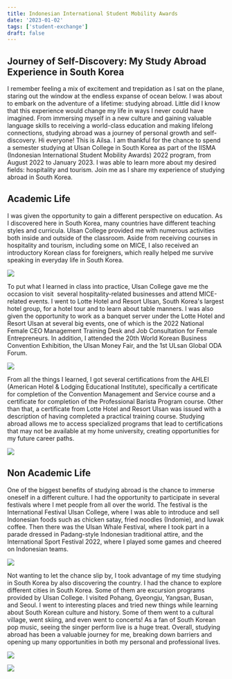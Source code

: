 ```yaml
---
title: Indonesian International Student Mobility Awards
date: '2023-01-02'
tags: ['student-exchange']
draft: false
---
```


## Journey of Self-Discovery: My Study Abroad Experience in South Korea

I remember feeling a mix of excitement and trepidation as I sat on the plane, staring out the window at the endless expanse of ocean below. I was about to embark on the adventure of a lifetime: studying abroad. Little did I know that this experience would change my life in ways I never could have imagined. From immersing myself in a new culture and gaining valuable language skills to receiving a world-class education and making lifelong connections, studying abroad was a journey of personal growth and self-discovery. Hi everyone! This is Ailsa. I am thankful for the chance to spend a semester studying at Ulsan College in South Korea as part of the IISMA (Indonesian International Student Mobility Awards) 2022 program, from August 2022 to January 2023. I was able to learn more about my desired fields: hospitality and tourism. Join me as I share my experience of studying abroad in South Korea.

## Academic Life

I was given the opportunity to gain a different perspective on education. As I discovered here in South Korea, many countries have different teaching styles and curricula. Ulsan College provided me with numerous activities both inside and outside of the classroom. Aside from receiving courses in hospitality and tourism, including some on MICE, I also received an introductory Korean class for foreigners, which really helped me survive speaking in everyday life in South Korea.

![](https://i.postimg.cc/JhvHppxj/1.jpg)


To put what I learned in class into practice, Ulsan College gave me the occasion to visit  several hospitality-related businesses and attend MICE-related events. I went to Lotte Hotel and Resort Ulsan, South Korea's largest hotel group, for a hotel tour and to learn about table manners. I was also given the opportunity to work as a banquet server under the Lotte Hotel and Resort Ulsan at several big events, one of which is the 2022 National Female CEO Management Training Desk and Job Consultation for Female Entrepreneurs. In addition, I attended the 20th World Korean Business Convention Exhibition, the Ulsan Money Fair, and the 1st ULsan Global ODA Forum.

![](https://i.postimg.cc/qBYymMm9/5.jpg)

From all the things I learned, I got several certifications from the AHLEI (American Hotel & Lodging Educational Institute), specifically a certificate for completion of the Convention Management and Service course and a certificate for completion of the Professional Barista Program course. Other than that, a certificate from Lotte Hotel and Resort Ulsan was issued with a description of having completed a practical training course. Studying abroad allows me to access specialized programs that lead to certifications that may not be available at my home university, creating opportunities for my future career paths.

![](https://i.postimg.cc/cH3g2fk2/8.jpg)

## Non Academic Life

One of the biggest benefits of studying abroad is the chance to immerse oneself in a different culture. I had the opportunity to participate in several festivals where I met people from all over the world. The festival is the International Festival Ulsan College, where I was able to introduce and sell Indonesian foods such as chicken satay, fried noodles (Indomie), and luwak coffee. Then there was the Ulsan Whale Festival, where I took part in a parade dressed in Padang-style Indonesian traditional attire, and the International Sport Festival 2022, where I played some games and cheered on Indonesian teams.

![](https://i.postimg.cc/9FhZ3Nhp/12.jpg)

Not wanting to let the chance slip by, I took advantage of my time studying in South Korea by also discovering the country. I had the chance to explore different cities in South Korea. Some of them are excursion programs provided by Ulsan College. I visited Pohang, Gyeongju, Yangsan, Busan, and Seoul. I went to interesting places and tried new things while learning about South Korean culture and history. Some of them went to a cultural village, went skiing, and even went to concerts! As a fan of South Korean pop music, seeing the singer perform live is a huge treat. Overall, studying abroad has been a valuable journey for me, breaking down barriers and opening up many opportunities in both my personal and professional lives.

![](https://i.postimg.cc/kXb8L3zD/16.jpg)

![](https://i.postimg.cc/CKPsSCNK/13.jpg)
